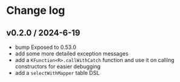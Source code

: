 # Change log

## v0.2.0 / 2024-6-19

* bump Exposed to 0.53.0
* add some more detailed exception messages
* add a `KFunction<R>.callWithCatch` function and use it on calling constructors for easier debugging
* add a `selectWithMapper` table DSL
